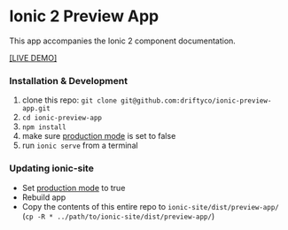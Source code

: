 # Ionic 2 Preview App

This app accompanies the Ionic 2 component documentation. 

[[LIVE DEMO]](http://ionicframework.com/docs/v2/components/)

### Installation & Development

1. clone this repo: `git clone git@github.com:driftyco/ionic-preview-app.git`
2. `cd ionic-preview-app`
3. `npm install`
4. make sure [production mode](https://github.com/driftyco/ionic-preview-app/blob/master/app/app.ts#L13) is set to false
5. run `ionic serve` from a terminal


### Updating ionic-site

- Set [production mode](https://github.com/driftyco/ionic-preview-app/blob/master/app/app.ts#L13) to true
- Rebuild app
- Copy the contents of this entire repo to `ionic-site/dist/preview-app/` (`cp -R * ../path/to/ionic-site/dist/preview-app/`)
